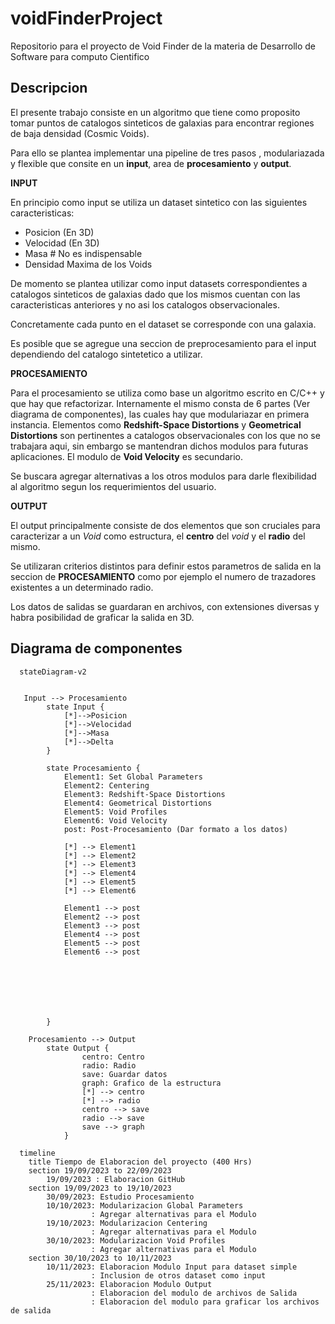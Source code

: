 # voidFinderProject
Repositorio para el proyecto de Void Finder de la materia de Desarrollo de Software para computo Cientifico

## Descripcion
El presente trabajo consiste en un algoritmo que tiene como proposito tomar puntos de catalogos sinteticos de galaxias para encontrar regiones de baja densidad (Cosmic Voids).

Para ello se plantea implementar una pipeline de tres pasos , modulariazada y flexible que consite en un **input**, area de **procesamiento** y **output**.

**INPUT**


En principio como input se utiliza un dataset sintetico con las siguientes caracteristicas:

- Posicion (En 3D)
- Velocidad (En 3D)
- Masa # No es indispensable
- Densidad Maxima de los Voids

De momento se plantea utilizar como input datasets correspondientes a catalogos sinteticos de galaxias dado que los mismos cuentan con las caracteristicas anteriores y no asi los catalogos observacionales. 

Concretamente cada punto en el dataset se corresponde con una galaxia.

Es posible que se agregue una seccion de preprocesamiento para el input dependiendo del catalogo sintetetico a utilizar.

**PROCESAMIENTO**

Para el procesamiento se utiliza como base un algoritmo escrito en C/C++ y que hay que refactorizar. Internamente el mismo consta de 6 partes (Ver diagrama de componentes), las cuales hay que modulariazar en primera instancia. Elementos como **Redshift-Space Distortions** y **Geometrical Distortions** son pertinentes a catalogos observacionales con los que no se trabajara aqui, sin embargo se mantendran dichos modulos para futuras aplicaciones. El modulo de **Void Velocity** es secundario.

Se buscara agregar alternativas a los otros modulos para darle flexibilidad al algoritmo segun los requerimientos del usuario.

**OUTPUT**

El output principalmente consiste de dos elementos que son cruciales para caracterizar a un *Void* como estructura, el **centro** del *void* y el **radio** del mismo.

Se utilizaran criterios distintos para definir estos parametros de salida en la seccion de **PROCESAMIENTO** como por ejemplo el numero de trazadores existentes a un determinado radio.

Los datos de salidas se guardaran en archivos, con extensiones diversas y habra posibilidad de graficar la salida en 3D.


## Diagrama de componentes


```mermaid
  stateDiagram-v2
    

   Input --> Procesamiento
        state Input {
            [*]-->Posicion
            [*]-->Velocidad
            [*]-->Masa
            [*]-->Delta 
        }

        state Procesamiento {
            Element1: Set Global Parameters
            Element2: Centering
            Element3: Redshift-Space Distortions
            Element4: Geometrical Distortions
            Element5: Void Profiles
            Element6: Void Velocity
            post: Post-Procesamiento (Dar formato a los datos)
            
            [*] --> Element1
            [*] --> Element2
            [*] --> Element3
            [*] --> Element4
            [*] --> Element5
            [*] --> Element6

            Element1 --> post
            Element2 --> post
            Element3 --> post
            Element4 --> post
            Element5 --> post
            Element6 --> post

            




            
        }
    
    Procesamiento --> Output
        state Output {
                centro: Centro
                radio: Radio
                save: Guardar datos
                graph: Grafico de la estructura
                [*] --> centro
                [*] --> radio
                centro --> save
                radio --> save
                save --> graph
            }
```

```mermaid
  timeline
    title Tiempo de Elaboracion del proyecto (400 Hrs)
    section 19/09/2023 to 22/09/2023 
        19/09/2023 : Elaboracion GitHub
    section 19/09/2023 to 19/10/2023  
        30/09/2023: Estudio Procesamiento
        10/10/2023: Modularizacion Global Parameters 
                  : Agregar alternativas para el Modulo
        19/10/2023: Modularizacion Centering
                  : Agregar alternativas para el Modulo 
        30/10/2023: Modularizacion Void Profiles
                  : Agregar alternativas para el Modulo 
    section 30/10/2023 to 10/11/2023 
        10/11/2023: Elaboracion Modulo Input para dataset simple
                  : Inclusion de otros dataset como input
        25/11/2023: Elaboracion Modulo Output
                  : Elaboracion del modulo de archivos de Salida
                  : Elaboracion del modulo para graficar los archivos de salida
    
```
